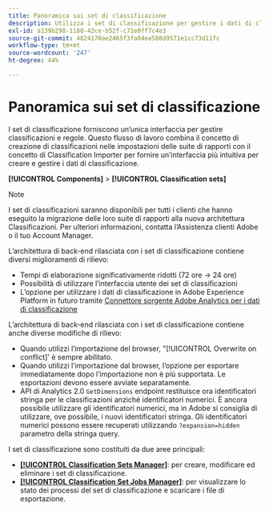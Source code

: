 ```yaml
---
title: Panoramica sui set di classificazione
description: Utilizza i set di classificazione per gestire i dati di classificazione.
exl-id: a139b298-1188-42ce-b52f-c71e0ff7c4e3
source-git-commit: 4824170ae2465f3fa04ee588d9571e1cc73d11fc
workflow-type: tm+mt
source-wordcount: '247'
ht-degree: 44%

---
```


# Panoramica sui set di classificazione

I set di classificazione forniscono un’unica interfaccia per gestire classificazioni e regole. Questo flusso di lavoro combina il concetto di creazione di classificazioni nelle impostazioni delle suite di rapporti con il concetto di Classification Importer per fornire un’interfaccia più intuitiva per creare e gestire i dati di classificazione.

**[!UICONTROL Components]** > **[!UICONTROL Classification sets]**

>[!NOTE]
>
>I set di classificazioni saranno disponibili per tutti i clienti che hanno eseguito la migrazione delle loro suite di rapporti alla nuova architettura Classificazioni. Per ulteriori informazioni, contatta l’Assistenza clienti Adobe o il tuo Account Manager.

L’architettura di back-end rilasciata con i set di classificazione contiene diversi miglioramenti di rilievo:

* Tempi di elaborazione significativamente ridotti (72 ore → 24 ore)
* Possibilità di utilizzare l’interfaccia utente dei set di classificazioni
* L’opzione per utilizzare i dati di classificazione in Adobe Experience Platform in futuro tramite [Connettore sorgente Adobe Analytics per i dati di classificazione](https://experienceleague.adobe.com/docs/experience-platform/sources/connectors/adobe-applications/classifications.html)

L’architettura di back-end rilasciata con i set di classificazione contiene anche diverse modifiche di rilievo:

* Quando utilizzi l’importazione del browser, &quot;[!UICONTROL Overwrite on conflict]&#39; è sempre abilitato.
* Quando utilizzi l’importazione dal browser, l’opzione per esportare immediatamente dopo l’importazione non è più supportata. Le esportazioni devono essere avviate separatamente.
* API di Analytics 2.0 `GetDimensions` endpoint restituisce ora identificatori stringa per le classificazioni anziché identificatori numerici. È ancora possibile utilizzare gli identificatori numerici, ma in Adobe si consiglia di utilizzare, ove possibile, i nuovi identificatori stringa. Gli identificatori numerici possono essere recuperati utilizzando `?expansion=hidden` parametro della stringa query.


I set di classificazione sono costituiti da due aree principali:

* [**[!UICONTROL Classification Sets Manager]**](set-manager.md): per creare, modificare ed eliminare i set di classificazione.
* [**[!UICONTROL Classification Set Jobs Manager]**](job-manager.md): per visualizzare lo stato dei processi del set di classificazione e scaricare i file di esportazione.
